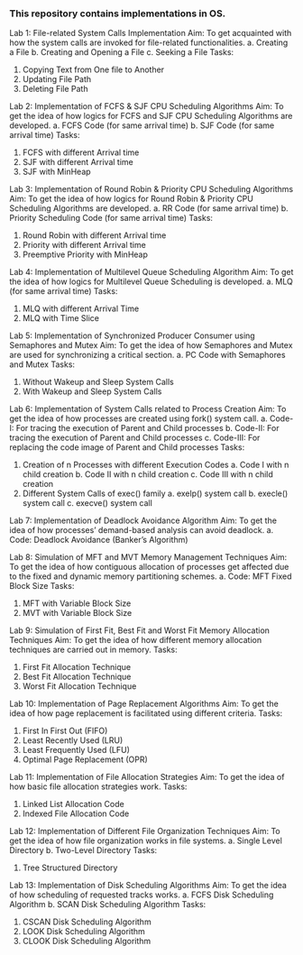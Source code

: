 ### This repository contains implementations in OS.



Lab 1: File-related System Calls Implementation 
Aim: To get acquainted with how the system calls are invoked for file-related functionalities.
a. Creating a File
b. Creating and Opening a File
c. Seeking a File
Tasks:
1. Copying Text from One file to Another
2. Updating File Path
3. Deleting File Path


Lab 2: Implementation of FCFS & SJF CPU Scheduling Algorithms
Aim: To get the idea of how logics for FCFS and SJF CPU Scheduling Algorithms are developed.
a. FCFS Code (for same arrival time)
b. SJF Code (for same arrival time)
Tasks:
1. FCFS with different Arrival time
2. SJF with different Arrival time
3. SJF with MinHeap


Lab 3: Implementation of Round Robin & Priority CPU Scheduling Algorithms
Aim: To get the idea of how logics for Round Robin & Priority CPU Scheduling Algorithms are developed.
a. RR Code (for same arrival time)
b. Priority Scheduling Code (for same arrival time)
Tasks:
1. Round Robin with different Arrival time
2. Priority with different Arrival time
3. Preemptive Priority with MinHeap


Lab 4: Implementation of Multilevel Queue Scheduling Algorithm
Aim: To get the idea of how logics for Multilevel Queue Scheduling is developed.
a. MLQ (for same arrival time)
Tasks:
1. MLQ with different Arrival Time
2. MLQ with Time Slice


Lab 5: Implementation of Synchronized Producer Consumer using Semaphores and Mutex
Aim: To get the idea of how Semaphores and Mutex are used for synchronizing a critical section.
a. PC Code with Semaphores and Mutex
Tasks:
1. Without Wakeup and Sleep System Calls
2. With Wakeup and Sleep System Calls


Lab 6: Implementation of System Calls related to Process Creation
Aim: To get the idea of how processes are created using fork() system call.
a. Code-I: For tracing the execution of Parent and Child processes
b. Code-II: For tracing the execution of Parent and Child processes 
c. Code-III: For replacing the code image of Parent and Child processes
Tasks:
1. Creation of n Processes with different Execution Codes
    a. Code I with n child creation
    b. Code II with n child creation
    c. Code III with n child creation
2. Different System Calls of exec() family
	a. exelp() system call
	b. execle() system call
	c. execve() system call


Lab 7: Implementation of Deadlock Avoidance Algorithm
Aim: To get the idea of how processes’ demand-based analysis can avoid deadlock.
a. Code: Deadlock Avoidance (Banker’s Algorithm)


Lab 8: Simulation of MFT and MVT Memory Management Techniques
Aim: To get the idea of how contiguous allocation of processes get affected due to the fixed and dynamic memory partitioning schemes.
a. Code: MFT Fixed Block Size
Tasks:
1. MFT with Variable Block Size
2. MVT with Variable Block Size


Lab 9: Simulation of First Fit, Best Fit and Worst Fit Memory Allocation Techniques
Aim: To get the idea of how different memory allocation techniques are carried out in memory.
Tasks:
1. First Fit Allocation Technique
2. Best Fit Allocation Technique
3. Worst Fit Allocation Technique


Lab 10: Implementation of Page Replacement Algorithms
Aim: To get the idea of how page replacement is facilitated using different criteria.
Tasks:
1. First In First Out (FIFO)
2. Least Recently Used (LRU)
3. Least Frequently Used (LFU)
4. Optimal Page Replacement (OPR)


Lab 11: Implementation of File Allocation Strategies
Aim: To get the idea of how basic file allocation strategies work.
Tasks:
1. Linked List Allocation Code
2. Indexed File Allocation Code


Lab 12: Implementation of Different File Organization Techniques
Aim: To get the idea of how file organization works in file systems.
a. Single Level Directory
b. Two-Level Directory
Tasks:
1. Tree Structured Directory


Lab 13: Implementation of Disk Scheduling Algorithms
Aim: To get the idea of how scheduling of requested tracks works.
a. FCFS Disk Scheduling Algorithm
b. SCAN Disk Scheduling Algorithm
Tasks:
1. CSCAN Disk Scheduling Algorithm
2. LOOK Disk Scheduling Algorithm
3. CLOOK Disk Scheduling Algorithm
